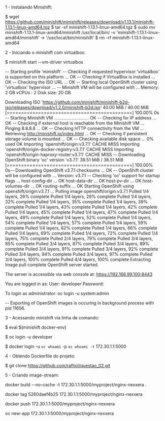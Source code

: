 
1 - Instalando Minishift:

$ wget https://github.com/minishift/minishift/releases/download/v1.13.1/minishift-1.13.1-linux-amd64.tgz
$ tar -xf minishift-1.13.1-linux-amd64.tgz
$ sudo mv minishift-1.13.1-linux-amd64/minishift /usr/local/bin/ -v
'minishift-1.13.1-linux-amd64/minishift' -> '/usr/local/bin/minishift'
$ rm -rf minishift-1.13.1-linux-amd64

2 - Iniciando o minishift com virtualbox:

$ minishift start --vm-driver virtualbox

-- Starting profile 'minishift'
-- Checking if requested hypervisor 'virtualbox' is supported on this platform ... OK
-- Checking if VirtualBox is installed ... OK
-- Checking the ISO URL ... OK
-- Starting local OpenShift cluster using 'virtualbox' hypervisor ...
-- Minishift VM will be configured with ...
   Memory:    2 GB
   vCPUs :    2
   Disk size: 20 GB

   Downloading ISO 'https://github.com/minishift/minishift-b2d-iso/releases/download/v1.2.0/minishift-b2d.iso'
 40.00 MiB / 40.00 MiB [============================================] 100.00% 0s
-- Starting Minishift VM ............................ OK
-- Checking for IP address ... OK
-- Checking if external host is reachable from the Minishift VM ... 
   Pinging 8.8.8.8 ... OK
-- Checking HTTP connectivity from the VM ... 
   Retrieving http://minishift.io/index.html ... OK
-- Checking if persistent storage volume is mounted ... OK
-- Checking available disk space ... 0% used OK
   Importing 'openshift/origin:v3.7.1'  CACHE MISS
   Importing 'openshift/origin-docker-registry:v3.7.1'  CACHE MISS
   Importing 'openshift/origin-haproxy-router:v3.7.1'  CACHE MISS
-- Downloading OpenShift binary 'oc' version 'v3.7.1'
 38.51 MiB / 38.51 MiB [============================================] 100.00% 0s-- Downloading OpenShift v3.7.1 checksums ... OK
-- OpenShift cluster will be configured with ...
   Version: v3.7.1
-- Checking 'oc' support for startup flags ... 
   host-config-dir ... OK
   host-data-dir ... OK
   host-pv-dir ... OK
   host-volumes-dir ... OK
   routing-suffix ... OK
Starting OpenShift using openshift/origin:v3.7.1 ...
Pulling image openshift/origin:v3.7.1
Pulled 1/4 layers, 26% complete
Pulled 1/4 layers, 29% complete
Pulled 1/4 layers, 32% complete
Pulled 1/4 layers, 35% complete
Pulled 1/4 layers, 39% complete
Pulled 1/4 layers, 43% complete
Pulled 1/4 layers, 42% complete
Pulled 1/4 layers, 45% complete
Pulled 1/4 layers, 47% complete
Pulled 1/4 layers, 49% complete
Pulled 1/4 layers, 52% complete
Pulled 1/4 layers, 54% complete
Pulled 1/4 layers, 57% complete
Pulled 1/4 layers, 59% complete
Pulled 1/4 layers, 62% complete
Pulled 1/4 layers, 66% complete
Pulled 1/4 layers, 69% complete
Pulled 1/4 layers, 72% complete
Pulled 1/4 layers, 75% complete
Pulled 2/4 layers, 79% complete
Pulled 3/4 layers, 85% complete
Pulled 3/4 layers, 87% complete
Pulled 3/4 layers, 89% complete
Pulled 3/4 layers, 91% complete
Pulled 3/4 layers, 92% complete
Pulled 3/4 layers, 94% complete
Pulled 3/4 layers, 97% complete
Pulled 3/4 layers, 100% complete
Pulled 4/4 layers, 100% complete
Extracting
Image pull complete
OpenShift server started.

The server is accessible via web console at:
    https://192.168.99.100:8443

You are logged in as:
    User:     developer
    Password: 

To login as administrator:
    oc login -u system:admin

-- Exporting of OpenShift images is occuring in background process with pid 11656.

3 - Acessando minishift via linha de comando:

$ eval $(minishift docker-env)

$ oc login -u developer

$ docker login -u `oc whoami` -p `oc whoami -t` 172.30.1.1:5000

4 - Obtendo Dockerfile do projeto:

$ git clone https://github.com/rafhol/questao_02.git

5 - Criando image-stream:

docker build --no-cache -t 172.30.1.1:5000/myproject/nginx-nexxera .

docker tag 5260daef4b25 172.30.1.1:5000/myproject/nginx-nexxera

docker push 172.30.1.1:5000/myproject/nginx-nexxera

oc new-app 172.30.1.1:5000/myproject/nginx-nexxera





